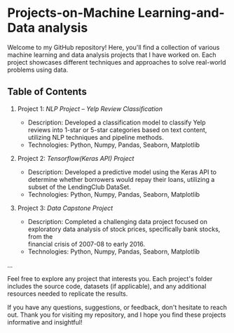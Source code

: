 # Projects-on-Machine Learning-and-Data analysis


Welcome to my GitHub repository! Here, you'll find a collection of various machine learning and data analysis projects that I have worked on. Each project showcases different techniques and approaches to solve real-world problems using data.

## Table of Contents

1. Project 1: *NLP Project – Yelp Review Classification*
   - Description: Developed a classification model to classify Yelp reviews into 1-star or 5-star categories based on text content, utilizing NLP                          techniques and pipeline methods.
   - Technologies: Python, Numpy, Pandas, Seaborn, Matplotlib

2. Project 2: *Tensorflow(Keras API) Project*
   - Description:	Developed a predictive model using the Keras API to determine whether borrowers would repay their loans, utilizing a subset of the                       LendingClub DataSet.
   - Technologies: Python, Numpy, Pandas, Seaborn, Matplotlib

3. Project 3: *Data Capstone Project*
   - Description: Completed a challenging data project focused on exploratory data analysis of stock prices, specifically bank stocks, from the         
                  financial crisis of 2007-08 to early 2016.
   - Technologies: Python, Numpy, Pandas, Seaborn, Matplotlib

...

Feel free to explore any project that interests you. Each project's folder includes the source code, datasets (if applicable), and any additional resources needed to replicate the results.

If you have any questions, suggestions, or feedback, don't hesitate to reach out. Thank you for visiting my repository, and I hope you find these projects informative and insightful!
